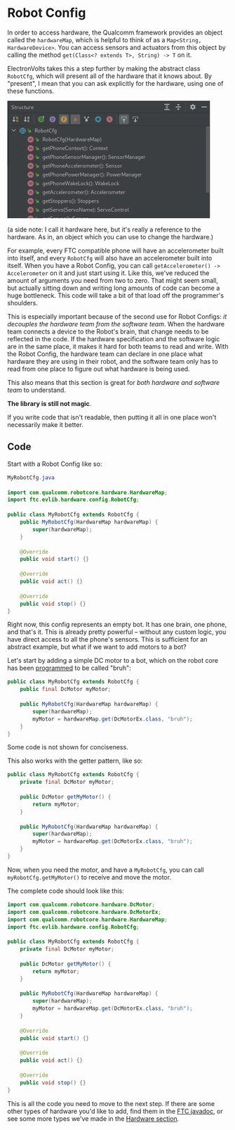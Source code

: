# Robot Config

In order to access hardware, the Qualcomm framework provides an object called the `hardwareMap`, which is helpful to think of as a `Map<String, HardwareDevice>`. You can access sensors and actuators from this object by calling the method `get(Class<? extends T>, String) -> T` on it.

ElectronVolts takes this a step further by making the abstract class `RobotCfg`, which will present all of the hardware that it knows about. By "present", I mean that you can ask explicitly for the hardware, using one of these functions.

![Hardware presented by default](./config_hardware.png)

(a side note: I call it hardware here, but it's really a reference to the hardware. As in, an object which you can use to change the hardware.)

For example, every FTC compatible phone will have an accelerometer built into itself, and every `RobotCfg` will also have an accelerometer built into itself. When you have a Robot Config, you can call `getAccelerometer() -> Accelerometer` on it and just start using it. Like this, we've reduced the amount of arguments you need from two to zero. That might seem small, but actually sitting down and writing long amounts of code can become a huge bottleneck. This code will take a bit of that load off the programmer's shoulders.

This is especially important because of the second use for Robot Configs: *it decouples the hardware team from the software team*. When the hardware team connects a device to the Robot's brain, that change needs to be reflected in the code. If the hardware specification and the software logic are in the same place, it makes it hard for both teams to read and write. With the Robot Config, the hardware team can declare in one place what hardware they are using in their robot, and the software team only has to read from one place to figure out what hardware is being used.

This also means that this section is great for *both hardware and software team* to understand.

**The library is still not magic**.

If you write code that isn't readable, then putting it all in one place won't necessarily make it better.

## Code

Start with a Robot Config like so:

```java
MyRobotCfg.java

import com.qualcomm.robotcore.hardware.HardwareMap;
import ftc.evlib.hardware.config.RobotCfg;

public class MyRobotCfg extends RobotCfg {
    public MyRobotCfg(HardwareMap hardwareMap) {
        super(hardwareMap);
    }

    @Override
    public void start() {}

    @Override
    public void act() {}

    @Override
    public void stop() {}
}

```

Right now, this config represents an empty bot. It has one brain, one phone, and that's it. This is already pretty powerful – without any custom logic, you have direct access to all the phone's sensors. This is sufficient for an abstract example, but what if we want to add motors to a bot?

Let's start by adding a simple DC motor to a bot, which on the robot core has been [programmed](https://github.com/FIRST-Tech-Challenge/FtcRobotController/wiki/Configuring-Your-Hardware) to be called "bruh":

```java
public class MyRobotCfg extends RobotCfg {
    public final DcMotor myMotor;

    public MyRobotCfg(HardwareMap hardwareMap) {
        super(hardwareMap);
        myMotor = hardwareMap.get(DcMotorEx.class, "bruh");
    }
}
```

Some code is not shown for conciseness.

This also works with the getter pattern, like so:

```java
public class MyRobotCfg extends RobotCfg {
    private final DcMotor myMotor;

    public DcMotor getMyMotor() {
        return myMotor;
    }

    public MyRobotCfg(HardwareMap hardwareMap) {
        super(hardwareMap);
        myMotor = hardwareMap.get(DcMotorEx.class, "bruh");
    }
}
```

Now, when you need the motor, and have a `MyRobotCfg`, you can call `myRobotCfg.getMyMotor()` to receive and move the motor.

The complete code should look like this:

```java
import com.qualcomm.robotcore.hardware.DcMotor;
import com.qualcomm.robotcore.hardware.DcMotorEx;
import com.qualcomm.robotcore.hardware.HardwareMap;
import ftc.evlib.hardware.config.RobotCfg;

public class MyRobotCfg extends RobotCfg {
    private final DcMotor myMotor;

    public DcMotor getMyMotor() {
        return myMotor;
    }

    public MyRobotCfg(HardwareMap hardwareMap) {
        super(hardwareMap);
        myMotor = hardwareMap.get(DcMotorEx.class, "bruh");
    }

    @Override
    public void start() {}

    @Override
    public void act() {}

    @Override
    public void stop() {}
}
```

This is all the code you need to move to the next step. If there are some other types of hardware you'd like to add, find them in the [FTC javadoc](https://javadoc.io/doc/org.firstinspires.ftc), or see some more types we've made in the [Hardware section](../../hardware/index.html).
